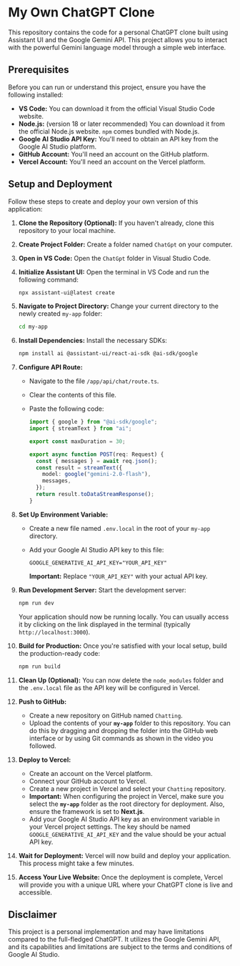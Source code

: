 # My Own ChatGPT Clone

This repository contains the code for a personal ChatGPT clone built using Assistant UI and the Google Gemini API. This project allows you to interact with the powerful Gemini language model through a simple web interface.

## Prerequisites

Before you can run or understand this project, ensure you have the following installed:

* **VS Code:** You can download it from the official Visual Studio Code website.
* **Node.js:** (version 18 or later recommended) You can download it from the official Node.js website. `npm` comes bundled with Node.js.
* **Google AI Studio API Key:** You'll need to obtain an API key from the Google AI Studio platform.
* **GitHub Account:** You'll need an account on the GitHub platform.
* **Vercel Account:** You'll need an account on the Vercel platform.

## Setup and Deployment

Follow these steps to create and deploy your own version of this application:

1.  **Clone the Repository (Optional):** If you haven't already, clone this repository to your local machine.

2.  **Create Project Folder:** Create a folder named `ChatGpt` on your computer.

3.  **Open in VS Code:** Open the `ChatGpt` folder in Visual Studio Code.

4.  **Initialize Assistant UI:** Open the terminal in VS Code and run the following command:

    ```bash
    npx assistant-ui@latest create
    ```

5.  **Navigate to Project Directory:** Change your current directory to the newly created `my-app` folder:

    ```bash
    cd my-app
    ```

6.  **Install Dependencies:** Install the necessary SDKs:

    ```bash
    npm install ai @assistant-ui/react-ai-sdk @ai-sdk/google
    ```

7.  **Configure API Route:**
    * Navigate to the file `/app/api/chat/route.ts`.
    * Clear the contents of this file.
    * Paste the following code:

        ```typescript
        import { google } from "@ai-sdk/google";
        import { streamText } from "ai";

        export const maxDuration = 30;

        export async function POST(req: Request) {
          const { messages } = await req.json();
          const result = streamText({
            model: google("gemini-2.0-flash"),
            messages,
          });
          return result.toDataStreamResponse();
        }
        ```

8.  **Set Up Environment Variable:**
    * Create a new file named `.env.local` in the root of your `my-app` directory.
    * Add your Google AI Studio API key to this file:

        ```
        GOOGLE_GENERATIVE_AI_API_KEY="YOUR_API_KEY"
        ```

        **Important:** Replace `"YOUR_API_KEY"` with your actual API key.

9.  **Run Development Server:** Start the development server:

    ```bash
    npm run dev
    ```

    Your application should now be running locally. You can usually access it by clicking on the link displayed in the terminal (typically `http://localhost:3000`).

10. **Build for Production:** Once you're satisfied with your local setup, build the production-ready code:

    ```bash
    npm run build
    ```

11. **Clean Up (Optional):** You can now delete the `node_modules` folder and the `.env.local` file as the API key will be configured in Vercel.

12. **Push to GitHub:**
    * Create a new repository on GitHub named `Chatting`.
    * Upload the contents of your **`my-app`** folder to this repository. You can do this by dragging and dropping the folder into the GitHub web interface or by using Git commands as shown in the video you followed.

13. **Deploy to Vercel:**
    * Create an account on the Vercel platform.
    * Connect your GitHub account to Vercel.
    * Create a new project in Vercel and select your `Chatting` repository.
    * **Important:** When configuring the project in Vercel, make sure you select the **`my-app`** folder as the root directory for deployment. Also, ensure the framework is set to **Next.js**.
    * Add your Google AI Studio API key as an environment variable in your Vercel project settings. The key should be named `GOOGLE_GENERATIVE_AI_API_KEY` and the value should be your actual API key.

14. **Wait for Deployment:** Vercel will now build and deploy your application. This process might take a few minutes.

15. **Access Your Live Website:** Once the deployment is complete, Vercel will provide you with a unique URL where your ChatGPT clone is live and accessible.

## Disclaimer

This project is a personal implementation and may have limitations compared to the full-fledged ChatGPT. It utilizes the Google Gemini API, and its capabilities and limitations are subject to the terms and conditions of Google AI Studio.

